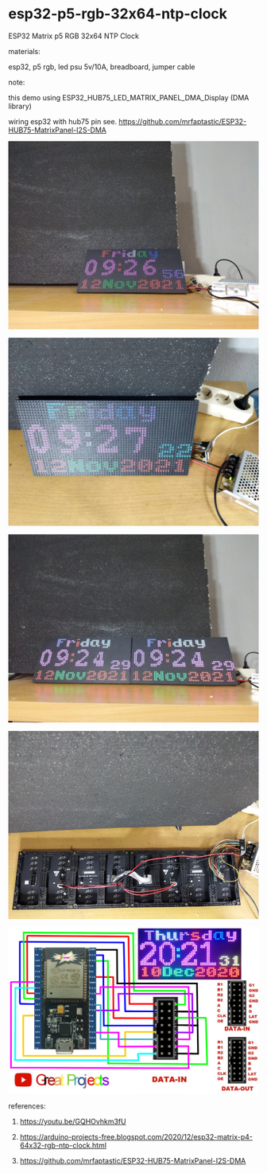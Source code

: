 # esp32-p5-rgb-32x64-ntp-clock
ESP32 Matrix p5 RGB 32x64 NTP Clock 

materials:

esp32, p5 rgb, led psu 5v/10A, breadboard, jumper cable

note:

this demo using ESP32_HUB75_LED_MATRIX_PANEL_DMA_Display (DMA library)

wiring esp32 with hub75 pin see. https://github.com/mrfaptastic/ESP32-HUB75-MatrixPanel-I2S-DMA


![alt text](https://github.com/jenizar/esp32-p5-rgb-32x64-ntp-clock/blob/main/screenshot/ss1.jpg)

![alt text](https://github.com/jenizar/esp32-p5-rgb-32x64-ntp-clock/blob/main/screenshot/ss2.jpg)

![alt text](https://github.com/jenizar/esp32-p5-rgb-32x64-ntp-clock/blob/main/screenshot/ss3.jpg)

![alt text](https://github.com/jenizar/esp32-p5-rgb-32x64-ntp-clock/blob/main/screenshot/ss4.jpg)

![alt text](https://github.com/jenizar/esp32-p5-rgb-32x64-ntp-clock/blob/main/screenshot/ss5.jpg)

references:

1. https://youtu.be/GQHOvhkm3fU

2. https://arduino-projects-free.blogspot.com/2020/12/esp32-matrix-p4-64x32-rgb-ntp-clock.html

3. https://github.com/mrfaptastic/ESP32-HUB75-MatrixPanel-I2S-DMA


